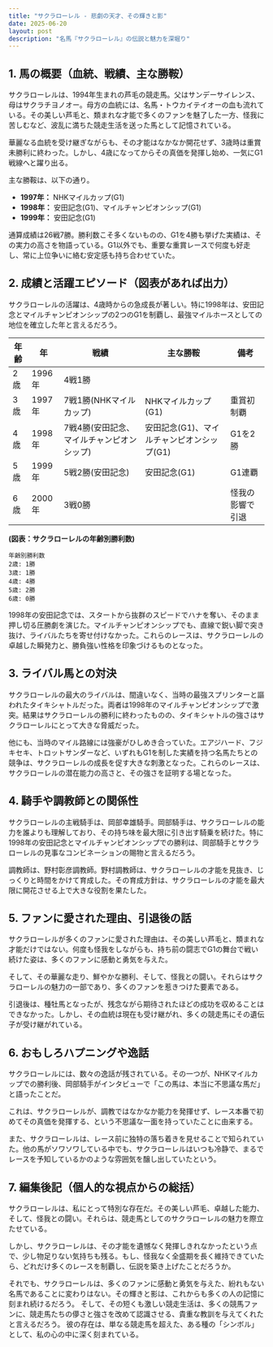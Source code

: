 ```yaml
---
title: "サクラローレル - 悲劇の天才、その輝きと影"
date: 2025-06-20
layout: post
description: "名馬『サクラローレル』の伝説と魅力を深堀り"
---
```


## 1. 馬の概要（血統、戦績、主な勝鞍）

サクラローレルは、1994年生まれの芦毛の競走馬。父はサンデーサイレンス、母はサクラチヨノオー。母方の血統には、名馬・トウカイテイオーの血も流れている。その美しい芦毛と、類まれな才能で多くのファンを魅了した一方、怪我に苦しむなど、波乱に満ちた競走生活を送った馬として記憶されている。

華麗なる血統を受け継ぎながらも、その才能はなかなか開花せず、3歳時は重賞未勝利に終わった。しかし、4歳になってからその真価を発揮し始め、一気にG1戦線へと躍り出る。

主な勝鞍は、以下の通り。

* **1997年：**  NHKマイルカップ(G1)
* **1998年：** 安田記念(G1)、マイルチャンピオンシップ(G1)
* **1999年：** 安田記念(G1)


通算成績は26戦7勝。勝利数こそ多くないものの、G1を4勝も挙げた実績は、その実力の高さを物語っている。G1以外でも、重要な重賞レースで何度も好走し、常に上位争いに絡む安定感も持ち合わせていた。


## 2. 成績と活躍エピソード（図表があれば出力）

サクラローレルの活躍は、4歳時からの急成長が著しい。特に1998年は、安田記念とマイルチャンピオンシップの2つのG1を制覇し、最強マイルホースとしての地位を確立した年と言えるだろう。

| 年齢 | 年 | 戦績 | 主な勝鞍 | 備考 |
|---|---|---|---|---|
| 2歳 | 1996年 | 4戦1勝 |  |  |
| 3歳 | 1997年 | 7戦1勝(NHKマイルカップ) | NHKマイルカップ(G1) | 重賞初制覇 |
| 4歳 | 1998年 | 7戦4勝(安田記念、マイルチャンピオンシップ) | 安田記念(G1)、マイルチャンピオンシップ(G1) | G1を2勝 |
| 5歳 | 1999年 | 5戦2勝(安田記念) | 安田記念(G1) | G1連覇 |
| 6歳 | 2000年 | 3戦0勝 |  | 怪我の影響で引退 |


**(図表：サクラローレルの年齢別勝利数)**

```
年齢別勝利数
2歳: 1勝
3歳: 1勝
4歳: 4勝
5歳: 2勝
6歳: 0勝
```

1998年の安田記念では、スタートから抜群のスピードでハナを奪い、そのまま押し切る圧勝劇を演じた。マイルチャンピオンシップでも、直線で鋭い脚で突き抜け、ライバルたちを寄せ付けなかった。これらのレースは、サクラローレルの卓越した瞬発力と、勝負強い性格を印象づけるものとなった。


## 3. ライバル馬との対決

サクラローレルの最大のライバルは、間違いなく、当時の最強スプリンターと謳われたタイキシャトルだった。両者は1998年のマイルチャンピオンシップで激突。結果はサクラローレルの勝利に終わったものの、タイキシャトルの強さはサクラローレルにとって大きな脅威だった。

他にも、当時のマイル路線には強豪がひしめき合っていた。エアジハード、フジキセキ、トロットサンダーなど、いずれもG1を制した実績を持つ名馬たちとの競争は、サクラローレルの成長を促す大きな刺激となった。これらのレースは、サクラローレルの潜在能力の高さと、その強さを証明する場となった。


## 4. 騎手や調教師との関係性

サクラローレルの主戦騎手は、岡部幸雄騎手。岡部騎手は、サクラローレルの能力を誰よりも理解しており、その持ち味を最大限に引き出す騎乗を続けた。特に1998年の安田記念とマイルチャンピオンシップでの勝利は、岡部騎手とサクラローレルの見事なコンビネーションの賜物と言えるだろう。

調教師は、野村彰彦調教師。野村調教師は、サクラローレルの才能を見抜き、じっくりと時間をかけて育成した。その育成方針は、サクラローレルの才能を最大限に開花させる上で大きな役割を果たした。


## 5. ファンに愛された理由、引退後の話

サクラローレルが多くのファンに愛された理由は、その美しい芦毛と、類まれな才能だけではない。何度も怪我をしながらも、持ち前の闘志でG1の舞台で戦い続けた姿は、多くのファンに感動と勇気を与えた。

そして、その華麗な走り、鮮やかな勝利、そして、怪我との闘い。それらはサクラローレルの魅力の一部であり、多くのファンを惹きつけた要素である。

引退後は、種牡馬となったが、残念ながら期待されたほどの成功を収めることはできなかった。しかし、その血統は現在も受け継がれ、多くの競走馬にその遺伝子が受け継がれている。


## 6. おもしろハプニングや逸話

サクラローレルには、数々の逸話が残されている。その一つが、NHKマイルカップでの勝利後、岡部騎手がインタビューで「この馬は、本当に不思議な馬だ」と語ったことだ。

これは、サクラローレルが、調教ではなかなか能力を発揮せず、レース本番で初めてその真価を発揮する、という不思議な一面を持っていたことに由来する。

また、サクラローレルは、レース前に独特の落ち着きを見せることで知られていた。他の馬がソワソワしている中でも、サクラローレルはいつも冷静で、まるでレースを予知しているかのような雰囲気を醸し出していたという。


## 7. 編集後記（個人的な視点からの総括）

サクラローレルは、私にとって特別な存在だ。その美しい芦毛、卓越した能力、そして、怪我との闘い。それらは、競走馬としてのサクラローレルの魅力を際立たせている。

しかし、サクラローレルは、その才能を遺憾なく発揮しきれなかったという点で、少し物足りない気持ちも残る。もし、怪我なく全盛期を長く維持できていたら、どれだけ多くのレースを制覇し、伝説を築き上げたことだろうか。

それでも、サクラローレルは、多くのファンに感動と勇気を与えた、紛れもない名馬であることに変わりはない。その輝きと影は、これからも多くの人の記憶に刻まれ続けるだろう。  そして、その短くも激しい競走生活は、多くの競馬ファンに、競走馬たちの儚さと強さを改めて認識させる、貴重な教訓を与えてくれたと言えるだろう。  彼の存在は、単なる競走馬を超えた、ある種の「シンボル」として、私の心の中に深く刻まれている。
